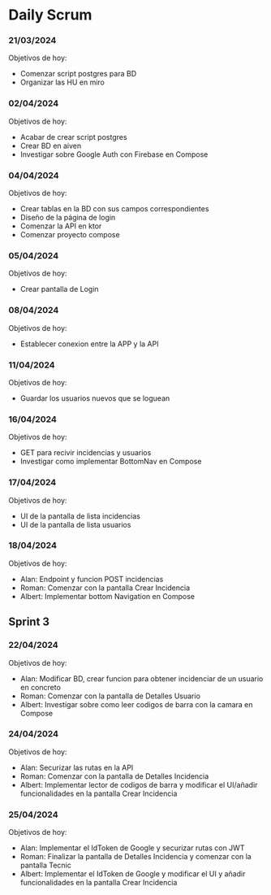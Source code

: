 # Daily Scrum


### 21/03/2024
Objetivos de hoy:
 - Comenzar script postgres para BD
 - Organizar las HU en miro

### 02/04/2024
Objetivos de hoy:
 - Acabar de crear script postgres
 - Crear BD en aiven
 - Investigar sobre Google Auth con Firebase en Compose

### 04/04/2024
Objetivos de hoy:
 - Crear tablas en la BD con sus campos correspondientes
 - Diseño de la página de login
 - Comenzar la API en ktor
 - Comenzar proyecto compose

### 05/04/2024
Objetivos de hoy:
 - Crear pantalla de Login

### 08/04/2024    
Objetivos de hoy:
 - Establecer conexion entre la APP y la API

### 11/04/2024    
Objetivos de hoy:
 - Guardar los usuarios nuevos que se loguean

 ### 16/04/2024    
Objetivos de hoy:
 - GET para recivir incidencias y usuarios
 - Investigar como implementar BottomNav en Compose

 ### 17/04/2024    
Objetivos de hoy:
 - UI de la pantalla de lista incidencias
 - UI de la pantalla de lista usuarios

 ### 18/04/2024    
Objetivos de hoy:
 - Alan: Endpoint y funcion POST incidencias
 - Roman: Comenzar con la pantalla Crear Incidencia
 - Albert: Implementar bottom Navigation en Compose

## Sprint 3
### 22/04/2024    
Objetivos de hoy:
 - Alan: Modificar BD, crear funcion para obtener incidenciar de un usuario en concreto
 - Roman: Comenzar con la pantalla de Detalles Usuario
 - Albert: Investigar sobre como leer codigos de barra con la camara en Compose

### 24/04/2024    
Objetivos de hoy:
 - Alan: Securizar las rutas en la API 
 - Roman: Comenzar con la pantalla de Detalles Incidencia
 - Albert: Implementar lector de codigos de barra y modificar el UI/añadir funcionalidades en la pantalla Crear Incidencia

### 25/04/2024    
Objetivos de hoy:
 - Alan: Implementar el IdToken de Google y securizar rutas con JWT 
 - Roman: Finalizar la pantalla de Detalles Incidencia y comenzar con la pantalla Tecnic
 - Albert: Implementar el IdToken de Google y modificar el UI y añadir funcionalidades en la pantalla Crear Incidencia
   
